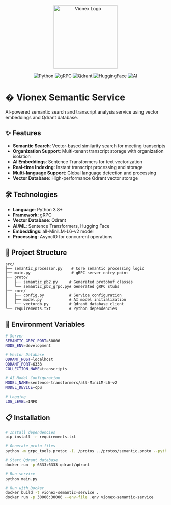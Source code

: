 <p align="center">
  <img src="https://res.cloudinary.com/dcweof28t/image/upload/v1750399380/image_products/favicon_vo2jtz.png" alt="Vionex Logo" width="200"/>
</p>

<p align="center">
  <img src="https://img.shields.io/badge/Python-3776AB?style=for-the-badge&logo=python&logoColor=white" alt="Python"/>
  <img src="https://img.shields.io/badge/gRPC-4285f4?style=for-the-badge&logo=grpc&logoColor=white" alt="gRPC"/>
  <img src="https://img.shields.io/badge/Qdrant-DC382D?style=for-the-badge&logo=qdrant&logoColor=white" alt="Qdrant"/>
  <img src="https://img.shields.io/badge/HuggingFace-FFD21E?style=for-the-badge&logo=huggingface&logoColor=black" alt="HuggingFace"/>
  <img src="https://img.shields.io/badge/AI-FF6B6B?style=for-the-badge&logo=artificial-intelligence&logoColor=white" alt="AI"/>
</p>

# � Vionex Semantic Service

AI-powered semantic search and transcript analysis service using vector embeddings and Qdrant database.

## ✨ Features

- **Semantic Search**: Vector-based similarity search for meeting transcripts
- **Organization Support**: Multi-tenant transcript storage with organization isolation
- **AI Embeddings**: Sentence Transformers for text vectorization
- **Real-time Indexing**: Instant transcript processing and storage
- **Multi-language Support**: Global language detection and processing
- **Vector Database**: High-performance Qdrant vector storage

## 🛠️ Technologies

- **Language**: Python 3.8+
- **Framework**: gRPC
- **Vector Database**: Qdrant
- **AI/ML**: Sentence Transformers, Hugging Face
- **Embeddings**: all-MiniLM-L6-v2 model
- **Processing**: AsyncIO for concurrent operations

## 📁 Project Structure

```
src/
├── semantic_processor.py    # Core semantic processing logic
├── main.py                  # gRPC server entry point
├── proto/
│   ├── semantic_pb2.py     # Generated protobuf classes
│   └── semantic_pb2_grpc.py# Generated gRPC stubs
├── core/
│   ├── config.py           # Service configuration
│   ├── model.py            # AI model initialization
│   └── vectordb.py         # Qdrant database client
└── requirements.txt        # Python dependencies
```

## 🔧 Environment Variables

```bash
# Server
SEMANTIC_GRPC_PORT=30006
NODE_ENV=development

# Vector Database
QDRANT_HOST=localhost
QDRANT_PORT=6333
COLLECTION_NAME=transcripts

# AI Model Configuration
MODEL_NAME=sentence-transformers/all-MiniLM-L6-v2
MODEL_DEVICE=cpu

# Logging
LOG_LEVEL=INFO
```

## 📋 Installation

```bash
# Install dependencies
pip install -r requirements.txt

# Generate proto files
python -m grpc_tools.protoc -I../protos ../protos/semantic.proto --python_out=./proto --grpc_python_out=./proto

# Start Qdrant database
docker run -p 6333:6333 qdrant/qdrant

# Run service
python main.py

# Run with Docker
docker build -t vionex-semantic-service .
docker run -p 30006:30006 --env-file .env vionex-semantic-service
```
